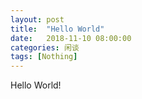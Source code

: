 ```yaml
---
layout: post
title:  "Hello World"
date:   2018-11-10 08:00:00
categories: 闲谈
tags: [Nothing]
---
```


Hello World!